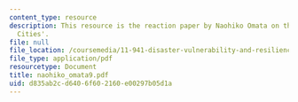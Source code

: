 ```yaml
---
content_type: resource
description: This resource is the reaction paper by Naohiko Omata on the topic 'Resilient
  Cities'.
file: null
file_location: /coursemedia/11-941-disaster-vulnerability-and-resilience-spring-2005/d835ab2cd6406f602160e00297b05d1a_naohiko_omata9.pdf
file_type: application/pdf
resourcetype: Document
title: naohiko_omata9.pdf
uid: d835ab2c-d640-6f60-2160-e00297b05d1a
---
```

